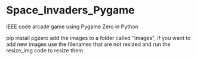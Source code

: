 # Space_Invaders_Pygame
IEEE code arcade game using Pygame Zero in Python

pip install pgzero
add the images to a folder called "images", if you want to add new images use the filenames that are not resized and run the resize_img code to resize them
